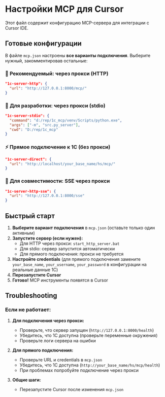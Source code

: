 # Настройки MCP для Cursor

Этот файл содержит конфигурацию MCP-сервера для интеграции с Cursor IDE.

## Готовые конфигурации

В файле `mcp.json` настроены **все варианты подключения**. Выберите нужный, закомментировав остальные:

### 🚀 **Рекомендуемый: через прокси (HTTP)** 
```json
"1c-server-http": {
  "url": "http://127.0.0.1:8000/mcp/"
}
```

### 📡 **Для разработки: через прокси (stdio)**
```json  
"1c-server-stdio": {
  "command": "d:/rep/1c_mcp/venv/Scripts/python.exe",
  "args": ["-m", "src.py_server"],
  "cwd": "D:/rep/1c_mcp"
}
```

### ⚡ **Прямое подключение к 1С (без прокси)**
```json
"1c-server-direct": {
  "url": "http://localhost/your_base_name/hs/mcp/"
}
```

### 🌊 **Для совместимости: SSE через прокси**
```json
"1c-server-http-sse": {
  "url": "http://127.0.0.1:8000/sse"
}
```

## Быстрый старт

1. **Выберите вариант подключения** в `mcp.json` (оставьте только один активным)
2. **Запустите сервер (если нужен):**
   - Для HTTP через прокси: `start_http_server.bat`
   - Для stdio: сервер запустится автоматически  
   - Для прямого подключения: прокси не требуется
3. **Настройте credentials** (для прямого подключения замените `your_base_name`, `your_username`, `your_password` в конфигурации на реальные данные 1С)
4. **Перезапустите Cursor**
5. **Готово!** MCP инструменты появятся в Cursor

## Troubleshooting

### Если не работает:
1. **Для подключения через прокси:**
   - Проверьте, что сервер запущен (`http://127.0.0.1:8000/health`)
   - Убедитесь, что 1С доступна (проверьте переменные окружения)
   - Проверьте логи сервера на ошибки
   
2. **Для прямого подключения:**
   - Проверьте URL и credentials в `mcp.json`
   - Убедитесь, что 1С доступна (`http://your_base_name/hs/mcp/health`)
   - При проблемах попробуйте подключение через прокси
   
3. **Общие шаги:**
   - Перезапустите Cursor после изменения `mcp.json`
